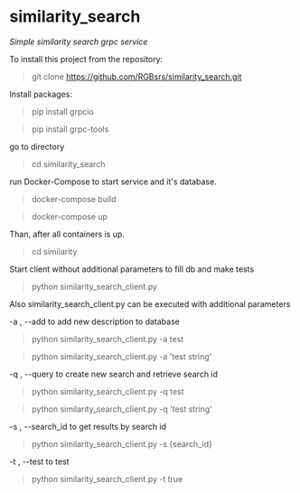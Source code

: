 # similarity_search
*Simple similarity search grpc service*
 
To install this project from the repository:

>git clone https://github.com/RGBsrs/similarity_search.git

Install packages:
> pip install grpcio

> pip install grpc-tools

go to directory
> cd similarity_search

run Docker-Compose to start service and it's database.
>docker-compose build

>docker-compose up

Than, after all containers is up.
>cd similarity

Start client without additional parameters to fill db and make tests
>python similarity_search_client.py 

Also similarity_search_client.py can be executed with additional parameters

-a , --add to add new description to database
> python similarity_search_client.py -a test

> python similarity_search_client.py -a 'test string'

-q , --query to create new search and retrieve search id
> python similarity_search_client.py -q test

> python similarity_search_client.py -q 'test string'


-s , --search_id to get results by search id
> python similarity_search_client.py -s {search_id}

-t , --test to test 
> python similarity_search_client.py -t true





